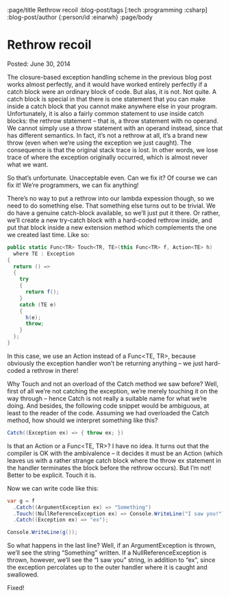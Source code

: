 :page/title Rethrow recoil
:blog-post/tags [:tech :programming :csharp]
:blog-post/author {:person/id :einarwh}
:page/body

# Rethrow recoil

Posted: June 30, 2014

The closure-based exception handling scheme in the previous blog post works almost perfectly, and it would have worked entirely perfectly if a catch block were an ordinary block of code. But alas, it is not. Not quite. A catch block is special in that there is one statement that you can make inside a catch block that you cannot make anywhere else in your program. Unfortunately, it is also a fairly common statement to use inside catch blocks: the rethrow statement – that is, a throw statement with no operand. We cannot simply use a throw statement with an operand instead, since that has different semantics. In fact, it’s not a rethrow at all, it’s a brand new throw (even when we’re using the exception we just caught). The consequence is that the original stack trace is lost. In other words, we lose trace of where the exception originally occurred, which is almost never what we want.

So that’s unfortunate. Unacceptable even. Can we fix it? Of course we can fix it! We’re programmers, we can fix anything!

There’s no way to put a rethrow into our lambda expession though, so we need to do something else. That something else turns out to be trivial. We do have a genuine catch-block available, so we’ll just put it there. Or rather, we’ll create a new try-catch block with a hard-coded rethrow inside, and put that block inside a new extension method which complements the one we created last time. Like so:

```csharp
public static Func<TR> Touch<TR, TE>(this Func<TR> f, Action<TE> h)
  where TE : Exception
{
  return () =>
  {
    try
    {
      return f();
    }
    catch (TE e)
    {
      h(e);
      throw;
    }
  };
}
```

In this case, we use an Action<TE> instead of a Func<TE, TR>, because obviously the exception handler won’t be returning anything – we just hard-coded a rethrow in there!

Why Touch and not an overload of the Catch method we saw before? Well, first of all we’re not catching the exception, we’re merely touching it on the way through – hence Catch is not really a suitable name for what we’re doing. And besides, the following code snippet would be ambiguous, at least to the reader of the code. Assuming we had overloaded the Catch method, how should we interpret something like this?

```csharp
Catch((Exception ex) => { throw ex; })
```

Is that an Action<TE> or a Func<TE, TR>? I have no idea. It turns out that the compiler is OK with the ambivalence – it decides it must be an Action<TE> (which leaves us with a rather strange catch block where the throw ex statement in the handler terminates the block before the rethrow occurs). But I’m not! Better to be explicit. Touch it is.

Now we can write code like this:

```csharp
var g = f
  .Catch((ArgumentException ex) => "Something")
  .Touch((NullReferenceException ex) => Console.WriteLine("I saw you!"))
  .Catch((Exception ex) => "ex");

Console.WriteLine(g());
```

So what happens in the last line? Well, if an ArgumentException is thrown, we’ll see the string “Something” written. If a NullReferenceException is thrown, however, we’ll see the “I saw you” string, in addition to “ex”, since the exception percolates up to the outer handler where it is caught and swallowed.

Fixed!
